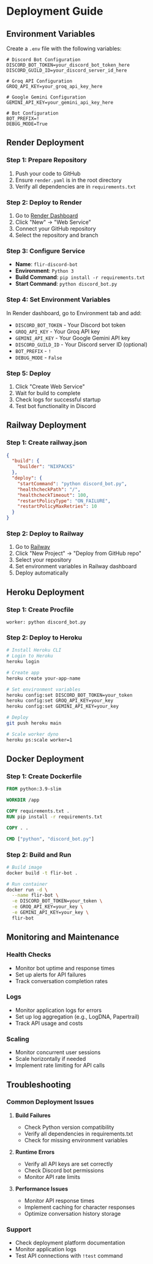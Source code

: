 # Deployment Guide

## Environment Variables

Create a `.env` file with the following variables:

```env
# Discord Bot Configuration
DISCORD_BOT_TOKEN=your_discord_bot_token_here
DISCORD_GUILD_ID=your_discord_server_id_here

# Groq API Configuration
GROQ_API_KEY=your_groq_api_key_here

# Google Gemini Configuration
GEMINI_API_KEY=your_gemini_api_key_here

# Bot Configuration
BOT_PREFIX=!
DEBUG_MODE=True
```

## Render Deployment

### Step 1: Prepare Repository
1. Push your code to GitHub
2. Ensure `render.yaml` is in the root directory
3. Verify all dependencies are in `requirements.txt`

### Step 2: Deploy to Render
1. Go to [Render Dashboard](https://dashboard.render.com/)
2. Click "New" → "Web Service"
3. Connect your GitHub repository
4. Select the repository and branch

### Step 3: Configure Service
- **Name**: `flir-discord-bot`
- **Environment**: `Python 3`
- **Build Command**: `pip install -r requirements.txt`
- **Start Command**: `python discord_bot.py`

### Step 4: Set Environment Variables
In Render dashboard, go to Environment tab and add:
- `DISCORD_BOT_TOKEN` - Your Discord bot token
- `GROQ_API_KEY` - Your Groq API key
- `GEMINI_API_KEY` - Your Google Gemini API key
- `DISCORD_GUILD_ID` - Your Discord server ID (optional)
- `BOT_PREFIX` - `!`
- `DEBUG_MODE` - `False`

### Step 5: Deploy
1. Click "Create Web Service"
2. Wait for build to complete
3. Check logs for successful startup
4. Test bot functionality in Discord

## Railway Deployment

### Step 1: Create railway.json
```json
{
  "build": {
    "builder": "NIXPACKS"
  },
  "deploy": {
    "startCommand": "python discord_bot.py",
    "healthcheckPath": "/",
    "healthcheckTimeout": 100,
    "restartPolicyType": "ON_FAILURE",
    "restartPolicyMaxRetries": 10
  }
}
```

### Step 2: Deploy to Railway
1. Go to [Railway](https://railway.app/)
2. Click "New Project" → "Deploy from GitHub repo"
3. Select your repository
4. Set environment variables in Railway dashboard
5. Deploy automatically

## Heroku Deployment

### Step 1: Create Procfile
```
worker: python discord_bot.py
```

### Step 2: Deploy to Heroku
```bash
# Install Heroku CLI
# Login to Heroku
heroku login

# Create app
heroku create your-app-name

# Set environment variables
heroku config:set DISCORD_BOT_TOKEN=your_token
heroku config:set GROQ_API_KEY=your_key
heroku config:set GEMINI_API_KEY=your_key

# Deploy
git push heroku main

# Scale worker dyno
heroku ps:scale worker=1
```

## Docker Deployment

### Step 1: Create Dockerfile
```dockerfile
FROM python:3.9-slim

WORKDIR /app

COPY requirements.txt .
RUN pip install -r requirements.txt

COPY . .

CMD ["python", "discord_bot.py"]
```

### Step 2: Build and Run
```bash
# Build image
docker build -t flir-bot .

# Run container
docker run -d \
  --name flir-bot \
  -e DISCORD_BOT_TOKEN=your_token \
  -e GROQ_API_KEY=your_key \
  -e GEMINI_API_KEY=your_key \
  flir-bot
```

## Monitoring and Maintenance

### Health Checks
- Monitor bot uptime and response times
- Set up alerts for API failures
- Track conversation completion rates

### Logs
- Monitor application logs for errors
- Set up log aggregation (e.g., LogDNA, Papertrail)
- Track API usage and costs

### Scaling
- Monitor concurrent user sessions
- Scale horizontally if needed
- Implement rate limiting for API calls

## Troubleshooting

### Common Deployment Issues

1. **Build Failures**
   - Check Python version compatibility
   - Verify all dependencies in requirements.txt
   - Check for missing environment variables

2. **Runtime Errors**
   - Verify all API keys are set correctly
   - Check Discord bot permissions
   - Monitor API rate limits

3. **Performance Issues**
   - Monitor API response times
   - Implement caching for character responses
   - Optimize conversation history storage

### Support
- Check deployment platform documentation
- Monitor application logs
- Test API connections with `!test` command
